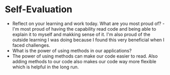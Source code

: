 # Self-Evaluation

- Reflect on your learning and work today. What are you most proud of?
-I'm most proud of having the capability read code and being able to explain it to myself and makking sense of it. I'm also proud of the outside learning I was doing because I found this very beneficial when I faced challenges.
- What is the power of using methods in our applications?
- The power of using methods can make our code easier to read. Also adding methods to our code also makes our code way more flexible which is helpful in the long run. 